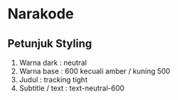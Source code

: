 # Narakode

## Petunjuk Styling

1. Warna dark : neutral
2. Warna base : 600 kecuali amber / kuning 500
3. Judul : tracking tight
4. Subtitle / text : text-neutral-600